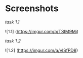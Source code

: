 # Screenshots
*task 1.1*


![1.1] (https://imgur.com/a/TSIM9Mi)


*task 1.2*

![1.2] (https://imgur.com/a/vISfPD8)
